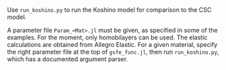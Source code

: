 Use `run_koshino.py` to run the Koshino model for comparison to the CSC model.

A parameter file `Param_<Mat>.jl` must be given, as specified in some of the examples. For the moment, only homobilayers can be used. The elastic calculations are obtained from Allegro Elastic. For a given material, specify the right parameter file at the top of `gsfe_func.jl`, then run `run_koshino.py`, which has a documented argument parser.